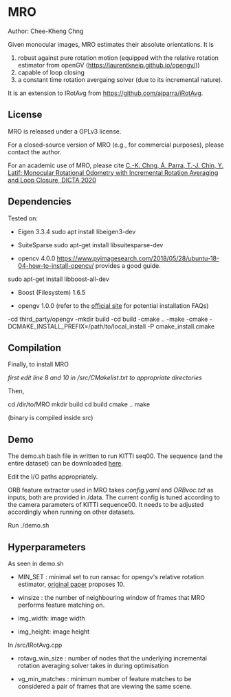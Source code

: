 # MRO

Author: Chee-Kheng Chng

Given monocular images, MRO estimates their absolute orientations. 
It is 
1) robust against pure rotation motion (equipped with the relative rotation estimator from openGV (https://laurentkneip.github.io/opengv/)) 
2) capable of loop closing
3) a constant time rotation avergaing solver (due to its incremental nature).

It is an extension to IRotAvg from https://github.com/ajparra/iRotAvg.

## License

MRO is released under a GPLv3 license. 

For a closed-source version of MRO (e.g., for commercial purposes), please contact the author.

For an academic use of MRO, please cite
[C.-K. Chng, Á. Parra, T.-J. Chin, Y. Latif: Monocular Rotational Odometry with Incremental Rotation Averaging and Loop Closure, DICTA 2020](https://arxiv.org/pdf/2010.01872.pdf)


## Dependencies
Tested on:
- Eigen 3.3.4
sudo apt install libeigen3-dev

- SuiteSparse
sudo apt-get install libsuitesparse-dev

- opencv 4.0.0
https://www.pyimagesearch.com/2018/05/28/ubuntu-18-04-how-to-install-opencv/ provides a good guide.

sudo apt-get install libboost-all-dev
- Boost (Filesystem) 1.6.5

- opengv 1.0.0 (refer to the [official site](https://laurentkneip.github.io/opengv/) for potential installation FAQs)

-cd third_party/opengv
-mkdir build
-cd build
-cmake ..
-make 
-cmake -DCMAKE_INSTALL_PREFIX=/path/to/local_install -P cmake_install.cmake 

## Compilation
Finally, to install MRO

*first edit line 8 and 10 in /src/CMakelist.txt to appropriate directories*

Then,

cd /dir/to/MRO
mkdir build
cd build
cmake ..
make 

(binary is compiled inside src)

## Demo
The demo.sh bash file in written to run KITTI seq00. The sequence (and the entire dataset) can be downloaded [here](http://www.cvlibs.net/datasets/kitti/eval_odometry.php). 

Edit the I/O paths appropriately. 

ORB feature extractor used in MRO takes *config.yaml* and *ORBvoc.txt* as inputs, both are provided in /data. The current config is tuned according to the camera parameters of KITTI sequence00. It needs to be adjusted accordingly when running on other datasets.

Run ./demo.sh 

## Hyperparameters
As seen in demo.sh

- MIN_SET : minimal set to run ransac for opengv's relative rotation estimator, [original paper](https://www.cv-foundation.org/openaccess/content_iccv_2013/papers/Kneip_Direct_Optimization_of_2013_ICCV_paper.pdf) proposes 10.

- winsize : the number of neighbouring window of frames that MRO performs feature matching on.

- img_width: image width

- img_height: image height

In /src/IRotAvg.cpp
- rotavg_win_size : number of nodes that the underlying incremental rotation averaging solver takes in during optimisation

- vg_min_matches : minimum number of feature matches to be considered a pair of frames that are viewing the same scene.



